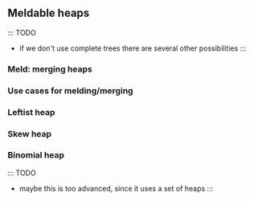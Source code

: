 
## Meldable heaps

::: TODO
- if we don't use complete trees there are several other possibilities
:::

### Meld: merging heaps

### Use cases for melding/merging


### Leftist heap

### Skew heap

### Binomial heap

::: TODO
- maybe this is too advanced, since it uses a set of heaps
:::

